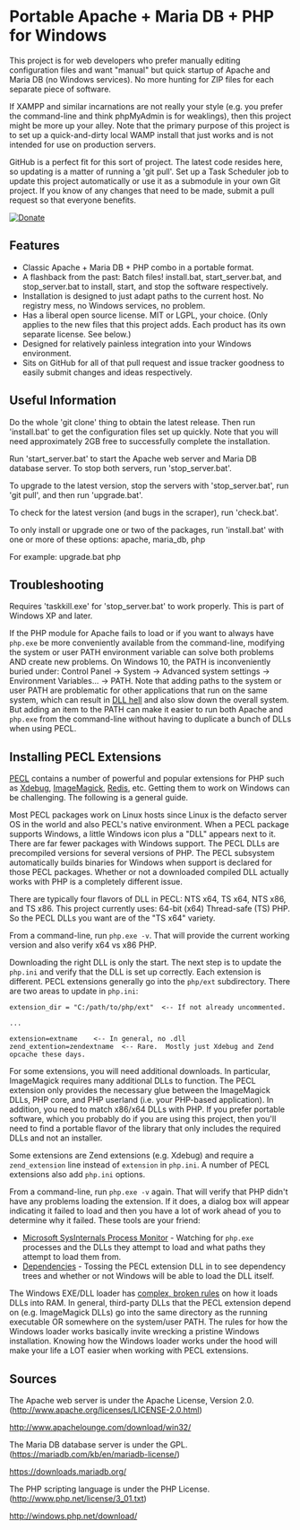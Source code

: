 Portable Apache + Maria DB + PHP for Windows
============================================

This project is for web developers who prefer manually editing configuration files and want "manual" but quick startup of Apache and Maria DB (no Windows services).  No more hunting for ZIP files for each separate piece of software.

If XAMPP and similar incarnations are not really your style (e.g. you prefer the command-line and think phpMyAdmin is for weaklings), then this project might be more up your alley.  Note that the primary purpose of this project is to set up a quick-and-dirty local WAMP install that just works and is not intended for use on production servers.

GitHub is a perfect fit for this sort of project.  The latest code resides here, so updating is a matter of running a 'git pull'.  Set up a Task Scheduler job to update this project automatically or use it as a submodule in your own Git project.  If you know of any changes that need to be made, submit a pull request so that everyone benefits.

[![Donate](https://cubiclesoft.com/res/donate-shield.png)](https://cubiclesoft.com/donate/)

Features
--------

* Classic Apache + Maria DB + PHP combo in a portable format.
* A flashback from the past:  Batch files!  install.bat, start_server.bat, and stop_server.bat to install, start, and stop the software respectively.
* Installation is designed to just adapt paths to the current host.  No registry mess, no Windows services, no problem.
* Has a liberal open source license.  MIT or LGPL, your choice.  (Only applies to the new files that this project adds.  Each product has its own separate license.  See below.)
* Designed for relatively painless integration into your Windows environment.
* Sits on GitHub for all of that pull request and issue tracker goodness to easily submit changes and ideas respectively.

Useful Information
------------------

Do the whole 'git clone' thing to obtain the latest release.  Then run 'install.bat' to get the configuration files set up quickly.  Note that you will need approximately 2GB free to successfully complete the installation.

Run 'start_server.bat' to start the Apache web server and Maria DB database server.  To stop both servers, run 'stop_server.bat'.

To upgrade to the latest version, stop the servers with 'stop_server.bat', run 'git pull', and then run 'upgrade.bat'.

To check for the latest version (and bugs in the scraper), run 'check.bat'.

To only install or upgrade one or two of the packages, run 'install.bat' with one or more of these options:  apache, maria_db, php

For example:  upgrade.bat php

Troubleshooting
---------------

Requires 'taskkill.exe' for 'stop_server.bat' to work properly.  This is part of Windows XP and later.

If the PHP module for Apache fails to load or if you want to always have `php.exe` be more conveniently available from the command-line, modifying the system or user PATH environment variable can solve both problems AND create new problems.  On Windows 10, the PATH is inconveniently buried under:  Control Panel -> System -> Advanced system settings -> Environment Variables... -> PATH.  Note that adding paths to the system or user PATH are problematic for other applications that run on the same system, which can result in [DLL hell](https://en.wikipedia.org/wiki/DLL_Hell) and also slow down the overall system.  But adding an item to the PATH can make it easier to run both Apache and `php.exe` from the command-line without having to duplicate a bunch of DLLs when using PECL.

Installing PECL Extensions
--------------------------

[PECL](https://pecl.php.net/) contains a number of powerful and popular extensions for PHP such as [Xdebug](https://pecl.php.net/package/xdebug), [ImageMagick](https://pecl.php.net/package/imagick), [Redis](https://pecl.php.net/package/redis), etc.  Getting them to work on Windows can be challenging.  The following is a general guide.

Most PECL packages work on Linux hosts since Linux is the defacto server OS in the world and also PECL's native environment.  When a PECL package supports Windows, a little Windows icon plus a "DLL" appears next to it.  There are far fewer packages with Windows support.  The PECL DLLs are precompiled versions for several versions of PHP.  The PECL subsystem automatically builds binaries for Windows when support is declared for those PECL packages.  Whether or not a downloaded compiled DLL actually works with PHP is a completely different issue.

There are typically four flavors of DLL in PECL:  NTS x64, TS x64, NTS x86, and TS x86.  This project currently uses:  64-bit (x64) Thread-safe (TS) PHP.  So the PECL DLLs you want are of the "TS x64" variety.

From a command-line, run `php.exe -v`.  That will provide the current working version and also verify x64 vs x86 PHP.

Downloading the right DLL is only the start.  The next step is to update the `php.ini` and verify that the DLL is set up correctly.  Each extension is different.  PECL extensions generally go into the `php/ext` subdirectory.  There are two areas to update in `php.ini`:

```
extension_dir = "C:/path/to/php/ext"  <-- If not already uncommented.

...

extension=extname    <-- In general, no .dll
zend_extention=zendextname  <-- Rare.  Mostly just Xdebug and Zend opcache these days.
```

For some extensions, you will need additional downloads.  In particular, ImageMagick requires many additional DLLs to function.  The PECL extension only provides the necessary glue between the ImageMagick DLLs, PHP core, and PHP userland (i.e. your PHP-based application).  In addition, you need to match x86/x64 DLLs with PHP.  If you prefer portable software, which you probably do if you are using this project, then you'll need to find a portable flavor of the library that only includes the required DLLs and not an installer.

Some extensions are Zend extensions (e.g. Xdebug) and require a `zend_extension` line instead of `extension` in `php.ini`.  A number of PECL extensions also add `php.ini` options.

From a command-line, run `php.exe -v` again.  That will verify that PHP didn't have any problems loading the extension.  If it does, a dialog box will appear indicating it failed to load and then you have a lot of work ahead of you to determine why it failed.  These tools are your friend:

* [Microsoft SysInternals Process Monitor](https://docs.microsoft.com/en-us/sysinternals/downloads/procmon) - Watching for `php.exe` processes and the DLLs they attempt to load and what paths they attempt to load them from.
* [Dependencies](https://github.com/lucasg/Dependencies) - Tossing the PECL extension DLL in to see dependency trees and whether or not Windows will be able to load the DLL itself.

The Windows EXE/DLL loader has [complex, broken rules](https://docs.microsoft.com/en-us/windows/win32/dlls/dynamic-link-library-search-order) on how it loads DLLs into RAM.  In general, third-party DLLs that the PECL extension depend on (e.g. ImageMagick DLLs) go into the same directory as the running executable OR somewhere on the system/user PATH.  The rules for how the Windows loader works basically invite wrecking a pristine Windows installation.  Knowing how the Windows loader works under the hood will make your life a LOT easier when working with PECL extensions.

Sources
-------

The Apache web server is under the Apache License, Version 2.0.  (http://www.apache.org/licenses/LICENSE-2.0.html)

http://www.apachelounge.com/download/win32/

The Maria DB database server is under the GPL.  (https://mariadb.com/kb/en/mariadb-license/)

https://downloads.mariadb.org/

The PHP scripting language is under the PHP License.  (http://www.php.net/license/3_01.txt)

http://windows.php.net/download/
